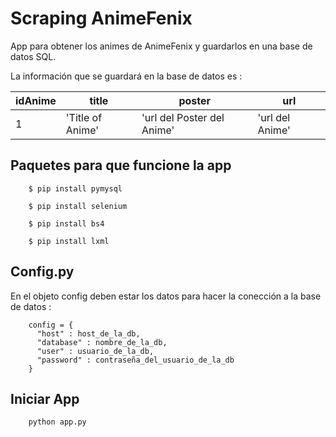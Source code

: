 # Scraping AnimeFenix

App para obtener los animes de AnimeFenix y guardarlos en una base de datos SQL.

La información que se guardará en la base de datos es :

| idAnime | title | poster | url |
| ------- | ----- | ------ | --- |
| 1 | 'Title of Anime' | 'url del Poster del Anime' | 'url del Anime' |

## Paquetes para que funcione la app

```shell
    $ pip install pymysql
```

```shell
    $ pip install selenium
```

```shell
    $ pip install bs4
```

```shell
    $ pip install lxml
```

## Config.py

En el objeto config deben estar los datos para hacer la conección a la base de datos :

```shell
    config = {
      "host" : host_de_la_db,
      "database" : nombre_de_la_db,
      "user" : usuario_de_la_db,
      "password" : contraseña_del_usuario_de_la_db
    }
```

## Iniciar App

```shell
    python app.py
```
